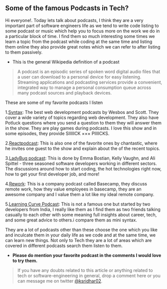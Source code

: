 ## Some of the famous Podcasts in Tech?

Hi everyone!. Today lets talk about podcasts, I think they are a very important part of software engineers life as we tend to write code listing to some podcast or music which help you to focus more on the work we do in a particular block of time. I find them so much interesting some times we learn a topic from the podcast while coding at the same time and listing them online they also provide great notes which we can refer to after listing to them passively. 

- This is the general  Wikipedia definition of a podcast 
> A podcast is an episodic series of spoken word digital audio files that a user can download to a personal device for easy listening. Streaming applications and podcasting services provide a convenient, integrated way to manage a personal consumption queue across many podcast sources and playback devices.

These are some of my favorite podcasts I listen   

1.[Syntax](https://syntax.fm/): The best web development podcasts by Wesbos and Scott. They cover a wide variety of topics regarding web development. They also have Potluck questions where you send a question to them they will answer them in the show. They are play games during podcasts. I love this show and in some episodes, they provide SIIIIICK ××× PIIIICKS.

2.[Reactpodcast](https://reactpodcast.simplecast.com/): This is also one of the favorite ones by chantastic, where he invites one guest to the show and explain about the of the recent topics.

3.[LadyBug podcast](https://www.ladybug.dev/): This is done by Emma Bostian, Kelly Vaughn, and Ali Spittel - three seasoned software developers working in different sectors. The discussions around how to start coding, the hot technologies right now, how to get your first developer job, and more!

4.[Rework](https://rework.fm/): This is a company podcast called Basecamp, they discuss remote work, how they value employees in basecamp, they are an awesome company and I value them a lot like my ideal remote company.

5.[Learning Curve Podcast](https://learningcurve.dev/): This is not a famous one but started by two developers from India, I really like them as I find them as two friends talking casually to each other with some meaning full insights about career, tech, and some great advice to others.i compare them as mini syntax.

They are a lot of podcasts other than these choose the one which you like and inculcate them in your daily life as we code and at the same time, we can learn new things. Not only to Tech they are a lot of areas which are covered in different podcasts search them listen to them. 

- __Please do mention your favorite podcast in the comments I would love to try them.__

> If you have any doubts related to this article or anything related to tech or software-engineering in general, drop a comment here or you can message me on twitter [@ksridhar02](https://twitter.com/ksridhar02).
 
